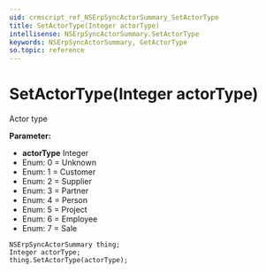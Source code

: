 ```yaml
---
uid: crmscript_ref_NSErpSyncActorSummary_SetActorType
title: SetActorType(Integer actorType)
intellisense: NSErpSyncActorSummary.SetActorType
keywords: NSErpSyncActorSummary, GetActorType
so.topic: reference
---
```


# SetActorType(Integer actorType)

Actor type

**Parameter:** 
* **actorType** Integer
* Enum: 0 = Unknown 
* Enum: 1 = Customer 
* Enum: 2 = Supplier 
* Enum: 3 = Partner 
* Enum: 4 = Person 
* Enum: 5 = Project 
* Enum: 6 = Employee 
* Enum: 7 = Sale 

```crmscript
NSErpSyncActorSummary thing;
Integer actorType;
thing.SetActorType(actorType);
```

